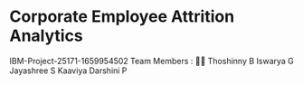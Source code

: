 # Corporate Employee Attrition Analytics
IBM-Project-25171-1659954502
Team Members : 👨‍💻
Thoshinny B
Iswarya G
Jayashree S
Kaaviya Darshini P

